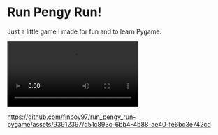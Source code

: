 # Run Pengy Run!
Just a little game I made for fun and to learn Pygame. 

![example_vid](https://raw.githubusercontent.com/finboy97/run_pengy_run-pygame/master/2023-06-21%2020-56-59.mp4)


https://github.com/finboy97/run_pengy_run-pygame/assets/93912397/d51c893c-6bb4-4b88-ae40-fe6bc3e742cd

